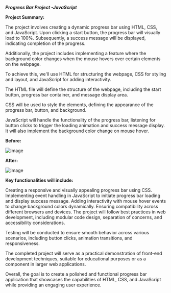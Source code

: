 ***Progress Bar Project -JavaScript***

**Project Summary:**

The project involves creating a dynamic progress bar using HTML, CSS, and JavaScript. Upon clicking a start button, the progress bar will visually load to 100%. Subsequently, a success message will be displayed, indicating completion of the progress.

Additionally, the project includes implementing a feature where the background color changes when the mouse hovers over certain elements on the webpage.

To achieve this, we'll use HTML for structuring the webpage, CSS for styling and layout, and JavaScript for adding interactivity.

The HTML file will define the structure of the webpage, including the start button, progress bar container, and message display area.

CSS will be used to style the elements, defining the appearance of the progress bar, button, and background.

JavaScript will handle the functionality of the progress bar, listening for button clicks to trigger the loading animation and success message display. It will also implement the background color change on mouse hover.


**Before:**

![image](https://github.com/mekalasanthosh2001/Progress-Bar-JavaScript-/assets/104013993/52d58475-cdb1-4d78-8292-5d4ec9c3e722)


**After:**

![image](https://github.com/mekalasanthosh2001/Progress-Bar-JavaScript-/assets/104013993/3f1a595e-f2a8-4ebb-8e69-ecfd5a39c872)



**Key functionalities will include:**

Creating a responsive and visually appealing progress bar using CSS.
Implementing event handling in JavaScript to initiate progress bar loading and display success message.
Adding interactivity with mouse hover events to change background colors dynamically.
Ensuring compatibility across different browsers and devices.
The project will follow best practices in web development, including modular code design, separation of concerns, and accessibility considerations.

Testing will be conducted to ensure smooth behavior across various scenarios, including button clicks, animation transitions, and responsiveness.

The completed project will serve as a practical demonstration of front-end development techniques, suitable for educational purposes or as a component in larger web applications.

Overall, the goal is to create a polished and functional progress bar application that showcases the capabilities of HTML, CSS, and JavaScript while providing an engaging user experience.


